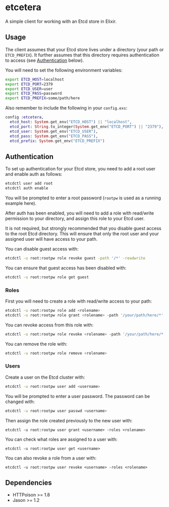 # etcetera

A simple client for working with an Etcd store in Elixir.

## Usage

The client assumes that your Etcd store lives under a directory (your path or `ETCD_PREFIX`).
It further assumes that this directory requires authentication to access (see [Authentication](#Authentication) below).

You will need to set the following environment variables:

```bash
export ETCD_HOST=localhost
export ETCD_PORT=2379
export ETCD_USER=user
export ETCD_PASS=password
export ETCD_PREFIX=some/path/here
```

Also remember to include the following in your `config.exs`:

```elixir
config :etcetera,
  etcd_host: System.get_env("ETCD_HOST") || "localhost",
  etcd_port: String.to_integer(System.get_env("ETCD_PORT") || "2379"),
  etcd_user: System.get_env("ETCD_USER"),
  etcd_pass: System.get_env("ETCD_PASS"),
  etcd_prefix: System.get_env("ETCD_PREFIX")
```

## Authentication

To set up authentication for your Etcd store, you need to add a root user and enable auth as follows:

```bash
etcdctl user add root
etcdctl auth enable
```

You will be prompted to enter a root password (`rootpw` is used as a running example here).

After auth has been enabled, you will need to add a role with read/write permission to your directory, and assign this role to your Etcd user.

It is not required, but strongly recommended that you disable guest access to the root Etcd directory. This will ensure that only the root user and your assigned user will have access to your path.

You can disable guest access with:

```bash
etcdctl -u root:rootpw role revoke guest -path '/*' -readwrite
```

You can ensure that guest access has been disabled with:

```bash
etcdctl -u root:rootpw role get guest
```

### Roles

First you will need to create a role with read/write access to your path:

```bash
etcdctl -u root:rootpw role add <rolename>
etcdctl -u root:rootpw role grant <rolename> -path '/your/path/here/*' -readwrite
```

You can revoke access from this role with:

```bash
etcdctl -u root:rootpw role revoke <rolename> -path '/your/path/here/*' -readwrite
```

You can remove the role with:

```bash
etcdctl -u root:rootpw role remove <rolename>
```

### Users

Create a user on the Etcd cluster with:

```bash
etcdctl -u root:rootpw user add <username>
```

You will be prompted to enter a user password. The password can be changed with:

```bash
etcdctl -u root:rootpw user passwd <username>
```

Then assign the role created previously to the new user with:

```
etcdctl -u root:rootpw user grant <username> -roles <rolename>
```

You can check what roles are assigned to a user with:

```
etcdctl -u root:rootpw user get <username>
```

You can also revoke a role from a user with:

```
etcdctl -u root:rootpw user revoke <username> -roles <rolename>
```

## Dependencies

- HTTPoison >= 1.8
- Jason >= 1.2
